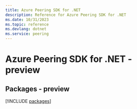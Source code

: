```yaml
---
title: Azure Peering SDK for .NET
description: Reference for Azure Peering SDK for .NET
ms.date: 10/31/2023
ms.topic: reference
ms.devlang: dotnet
ms.service: peering
---
```

# Azure Peering SDK for .NET - preview
## Packages - preview
[!INCLUDE [packages](peering-index.md)]